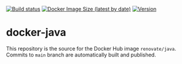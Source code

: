 [![Build status](https://github.com/renovatebot/docker-java/workflows/build/badge.svg)](https://github.com/renovatebot/docker-java/actions?query=workflow%3Abuild)
[![Docker Image Size (latest by date)](https://img.shields.io/docker/image-size/renovate/java?sort=date)](https://hub.docker.com/r/renovate/java)
[![Version](https://img.shields.io/docker/v/renovate/java?sort=semver)](https://hub.docker.com/r/renovate/java)

# docker-java

This repository is the source for the Docker Hub image `renovate/java`. Commits to `main` branch are automatically built and published.
